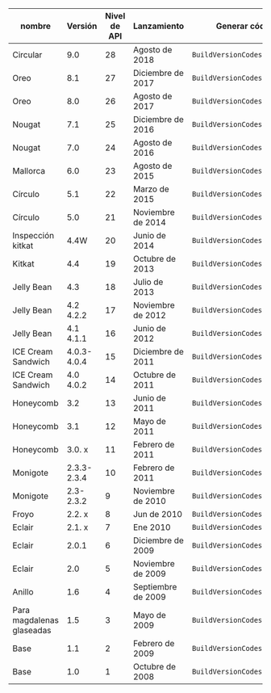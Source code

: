 
|nombre|Versión|Nivel de API|Lanzamiento|Generar código de versión|
|--- |--- |--- |--- |--- |
|Circular|9.0|28|Agosto de 2018|`BuildVersionCodes.P`|
|Oreo|8.1|27|Diciembre de 2017|`BuildVersionCodes.OMr1`|
|Oreo|8.0|26|Agosto de 2017|`BuildVersionCodes.O`|
|Nougat|7.1|25|Diciembre de 2016|`BuildVersionCodes.NMr1`|
|Nougat|7.0|24|Agosto de 2016|`BuildVersionCodes.N`|
|Mallorca|6.0|23|Agosto de 2015|`BuildVersionCodes.M`|
|Círculo|5.1|22|Marzo de 2015|`BuildVersionCodes.LollipopMr1`|
|Círculo|5.0|21|Noviembre de 2014|`BuildVersionCodes.Lollipop`|
|Inspección kitkat|4.4W|20|Junio de 2014|`BuildVersionCodes.KitKatWatch`|
|Kitkat|4.4|19|Octubre de 2013|`BuildVersionCodes.KitKat`|
|Jelly Bean|4.3|18|Julio de 2013|`BuildVersionCodes.JellyBeanMr2`|
|Jelly Bean|4.2 4.2.2|17|Noviembre de 2012|`BuildVersionCodes.JellyBeanMr1`|
|Jelly Bean|4.1 4.1.1|16|Junio de 2012|`BuildVersionCodes.JellyBean`|
|ICE Cream Sandwich|4.0.3-4.0.4|15|Diciembre de 2011|`BuildVersionCodes.IceCreamSandwichMr1`|
|ICE Cream Sandwich|4.0 4.0.2|14|Octubre de 2011|`BuildVersionCodes.IceCreamSandwich`|
|Honeycomb|3.2|13|Junio de 2011|`BuildVersionCodes.HoneyCombMr2`|
|Honeycomb|3.1|12|Mayo de 2011|`BuildVersionCodes.HoneyCombMr1`|
|Honeycomb|3.0. x|11|Febrero de 2011|`BuildVersionCodes.HoneyComb`|
|Monigote|2.3.3-2.3.4|10|Febrero de 2011|`BuildVersionCodes.GingerBreadMr1`|
|Monigote|2.3-2.3.2|9|Noviembre de 2010|`BuildVersionCodes.GingerBread`|
|Froyo|2.2. x|8|Jun de 2010|`BuildVersionCodes.Froyo`|
|Eclair|2.1. x|7|Ene 2010|`BuildVersionCodes.EclairMr1`|
|Eclair|2.0.1|6|Diciembre de 2009|`BuildVersionCodes.Eclair01`|
|Eclair|2.0|5|Noviembre de 2009|`BuildVersionCodes.Eclair`|
|Anillo|1.6|4|Septiembre de 2009|`BuildVersionCodes.Donut`|
|Para magdalenas glaseadas|1.5|3|Mayo de 2009|`BuildVersionCodes.Cupcake`|
|Base|1.1|2|Febrero de 2009|`BuildVersionCodes.Base11`|
|Base|1.0|1|Octubre de 2008|`BuildVersionCodes.Base`|

